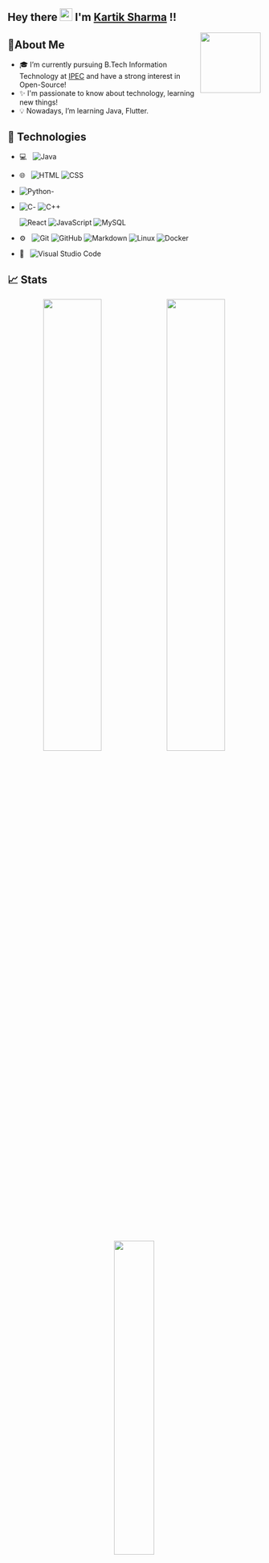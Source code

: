 ## Hey there <img src="https://media.giphy.com/media/hvRJCLFzcasrR4ia7z/giphy.gif" width="25px"> I'm [Kartik Sharma](https://www.linkedin.com/in/kartik-sharma-6b47b3210/) !!

<a href="https://www.linkedin.com/in/kartik-sharma-6b47b3210/"><img src="https://cdn2.iconfinder.com/data/icons/social-media-2199/64/social_media_isometric_14-linkedin-512.png" height="120px" width="120px" align="right"></a>


## :wave:About Me

- 🎓 I’m currently pursuing B.Tech Information Technology at <a href="https://www.ipec.org.in/">IPEC</a> and have a strong interest in Open-Source! <br>
- ✨ I'm passionate to know about technology, learning new things! <br>
- 💡 Nowadays, I’m learning Java, Flutter. <br>

## 🚀 Technologies

- 💻 &nbsp;
  ![Java](https://img.shields.io/badge/-Java-333333?style=flat&logo=Java&logoColor=007396)
- 🌐 &nbsp;
  ![HTML](https://img.shields.io/badge/-HTML5-333333?style=flat&logo=HTML5)
  ![CSS](https://img.shields.io/badge/-CSS-333333?style=flat&logo=CSS3&logoColor=1572B6)
- ![Python](https://img.shields.io/badge/python-3670A0?style=for-the-badge&logo=python&logoColor=ffdd54)-
- ![C](https://img.shields.io/badge/c-%2300599C.svg?style=for-the-badge&logo=c&logoColor=white)- ![C++](https://img.shields.io/badge/c++-%2300599C.svg?style=for-the-badge&logo=c%2B%2B&logoColor=white)

  ![React](https://img.shields.io/badge/React-333333?style=flat&logo=react)
  ![JavaScript](https://img.shields.io/badge/javascript-%23323330.svg?style=for-the-badge&logo=javascript&logoColor=%23F7DF1E)
  ![MySQL](https://img.shields.io/badge/-MySQL-333333?style=flat&logo=mysql)
- ⚙️ &nbsp;
  ![Git](https://img.shields.io/badge/-Git-333333?style=flat&logo=git)
  ![GitHub](https://img.shields.io/badge/-GitHub-333333?style=flat&logo=github)
  ![Markdown](https://img.shields.io/badge/-Markdown-333333?style=flat&logo=markdown)
  ![Linux](https://img.shields.io/badge/Linux-333333?style=flat&logo=linux)
  ![Docker](https://img.shields.io/badge/Docker-333333?style=flat&logo=docker)
- 🔧 &nbsp;
  ![Visual Studio Code](https://img.shields.io/badge/-Visual%20Studio%20Code-333333?style=flat&logo=visual-studio-code&logoColor=007ACC)

## 📈 Stats

<p align="center">
	<img width="48%" src="https://github-readme-stats.vercel.app/api?username=krtksharma&show_icons=true&theme=chartreuse-dark" />
  <img width="48%" src="https://github-readme-streak-stats.herokuapp.com/?user=krtksharma&theme=chartreuse-dark" /> <br>
	<img width="40%" src="https://github-readme-stats.vercel.app/api/top-langs/?username=krtksharma&layout=compact&theme=chartreuse-dark&langs_count=6" />
</p>

### Contribution Graph

<img width="100%" alt="Kartik Sharma's Activity Graph" src="https://activity-graph.herokuapp.com/graph?username=krtksharma&theme=xcode" /></a>

### Visitor Count

<img src="https://profile-counter.glitch.me/krtksharma/count.svg">
<!-- <br/><br/>
<img src="https://github.com/krtksharma/krtksharma/blob/main/github-metrics.svg"> -->
